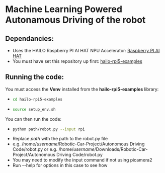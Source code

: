 # Machine Learning Powered Autonamous Driving of the robot  

## Dependancies:  
- Uses the HAILO Raspberry PI AI HAT NPU Accelerator: [Raspberry PI AI HAT](https://www.raspberrypi.com/products/ai-hat/)  
- You must have set this repository up first: [hailo-rpi5-examples](https://github.com/hailo-ai/hailo-rpi5-examples) 

## Running the code:  
You must access the **Venv** installed from the **hailo-rpi5-examples** library:
- ```bash
  cd hailo-rpi5-examples
  ```
- ```bash
  source setup_env.sh
  ```

You can then run the code:
- ```bash
  python path/robot.py --input rpi
  ```
- Replace *path* with the path to the robot.py file
- e.g. /home/*username*/Robotic-Car-Project/Autonomous Driving Code/robot.py or e.g. /home/*username*/Downloads/Robotic-Car-Project/Autonomous Driving Code/robot.py
- You may need to modify the input command if not using picamera2
- Run --help for options in this case to see how
